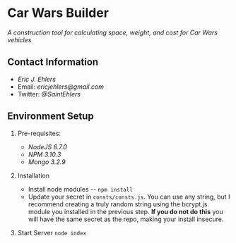 # Car Wars Builder
_A construction tool for calculating space, weight, and cost for Car Wars vehicles_

## Contact Information
* _Eric J. Ehlers_
* Email: _ericjehlers@gmail.com_
* Twitter: _@SaintEhlers_


## Environment Setup
1. Pre-requisites:
    * _NodeJS 6.7.0_
    * _NPM 3.10.3_
    * _Mongo 3.2.9_

2. Installation
    * Install node modules -- `npm install`
    * Update your secret in `consts/consts.js`. You can use any string, but I recommend creating a truly random string using the bcrypt.js module you installed in the previous step. **If you do not do this** you will have the same secret as the repo, making your install insecure. 

3. Start Server
    `node index`